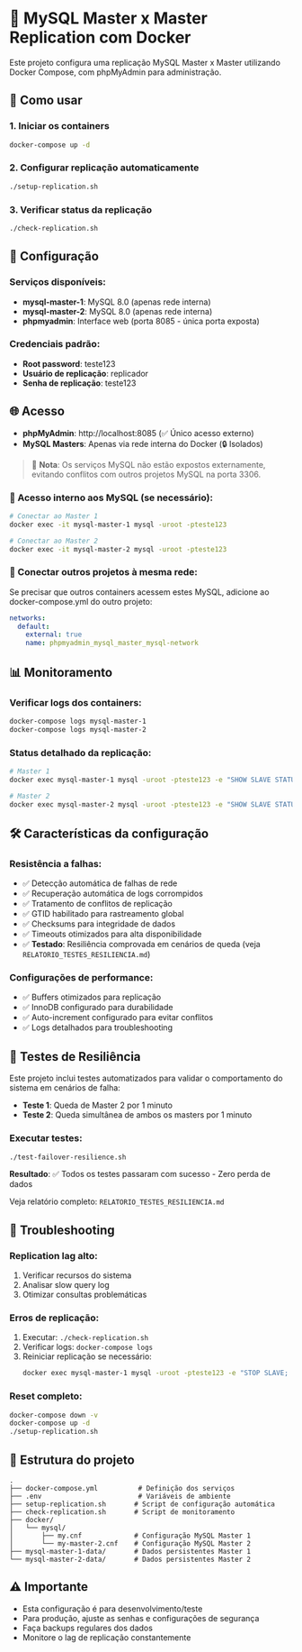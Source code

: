 # 🐳 MySQL Master x Master Replication com Docker

Este projeto configura uma replicação MySQL Master x Master utilizando Docker Compose, com phpMyAdmin para administração.

## 🚀 Como usar

### 1. Iniciar os containers
```bash
docker-compose up -d
```

### 2. Configurar replicação automaticamente
```bash
./setup-replication.sh
```

### 3. Verificar status da replicação
```bash
./check-replication.sh
```

## 🔧 Configuração

### Serviços disponíveis:
- **mysql-master-1**: MySQL 8.0 (apenas rede interna)
- **mysql-master-2**: MySQL 8.0 (apenas rede interna)
- **phpmyadmin**: Interface web (porta 8085 - única porta exposta)

### Credenciais padrão:
- **Root password**: teste123
- **Usuário de replicação**: replicador
- **Senha de replicação**: teste123

## 🌐 Acesso

- **phpMyAdmin**: http://localhost:8085 (✅ Único acesso externo)
- **MySQL Masters**: Apenas via rede interna do Docker (🔒 Isolados)

> 📝 **Nota**: Os serviços MySQL não estão expostos externamente, evitando conflitos com outros projetos MySQL na porta 3306.

### 🔧 Acesso interno aos MySQL (se necessário):
```bash
# Conectar ao Master 1
docker exec -it mysql-master-1 mysql -uroot -pteste123

# Conectar ao Master 2
docker exec -it mysql-master-2 mysql -uroot -pteste123
```

### 🔗 Conectar outros projetos à mesma rede:
Se precisar que outros containers acessem estes MySQL, adicione ao docker-compose.yml do outro projeto:
```yaml
networks:
  default:
    external: true
    name: phpmyadmin_mysql_master_mysql-network
```

## 📊 Monitoramento

### Verificar logs dos containers:
```bash
docker-compose logs mysql-master-1
docker-compose logs mysql-master-2
```

### Status detalhado da replicação:
```bash
# Master 1
docker exec mysql-master-1 mysql -uroot -pteste123 -e "SHOW SLAVE STATUS\G"

# Master 2
docker exec mysql-master-2 mysql -uroot -pteste123 -e "SHOW SLAVE STATUS\G"
```

## 🛠️ Características da configuração

### Resistência a falhas:
- ✅ Detecção automática de falhas de rede
- ✅ Recuperação automática de logs corrompidos
- ✅ Tratamento de conflitos de replicação
- ✅ GTID habilitado para rastreamento global
- ✅ Checksums para integridade de dados
- ✅ Timeouts otimizados para alta disponibilidade
- ✅ **Testado**: Resiliência comprovada em cenários de queda (veja `RELATORIO_TESTES_RESILIENCIA.md`)

### Configurações de performance:
- ✅ Buffers otimizados para replicação
- ✅ InnoDB configurado para durabilidade
- ✅ Auto-increment configurado para evitar conflitos
- ✅ Logs detalhados para troubleshooting

## 🧪 Testes de Resiliência

Este projeto inclui testes automatizados para validar o comportamento do sistema em cenários de falha:

- **Teste 1**: Queda de Master 2 por 1 minuto
- **Teste 2**: Queda simultânea de ambos os masters por 1 minuto

### Executar testes:
```bash
./test-failover-resilience.sh
```

**Resultado**: ✅ Todos os testes passaram com sucesso - Zero perda de dados

Veja relatório completo: `RELATORIO_TESTES_RESILIENCIA.md`

## 🚨 Troubleshooting

### Replication lag alto:
1. Verificar recursos do sistema
2. Analisar slow query log
3. Otimizar consultas problemáticas

### Erros de replicação:
1. Executar: `./check-replication.sh`
2. Verificar logs: `docker-compose logs`
3. Reiniciar replicação se necessário:
   ```bash
   docker exec mysql-master-1 mysql -uroot -pteste123 -e "STOP SLAVE; START SLAVE;"
   ```

### Reset completo:
```bash
docker-compose down -v
docker-compose up -d
./setup-replication.sh
```

## 📁 Estrutura do projeto

```
.
├── docker-compose.yml          # Definição dos serviços
├── .env                        # Variáveis de ambiente
├── setup-replication.sh       # Script de configuração automática
├── check-replication.sh       # Script de monitoramento
├── docker/
│   └── mysql/
│       ├── my.cnf             # Configuração MySQL Master 1
│       └── my-master-2.cnf    # Configuração MySQL Master 2
├── mysql-master-1-data/       # Dados persistentes Master 1
└── mysql-master-2-data/       # Dados persistentes Master 2
```

## ⚠️ Importante

- Esta configuração é para desenvolvimento/teste
- Para produção, ajuste as senhas e configurações de segurança
- Faça backups regulares dos dados
- Monitore o lag de replicação constantemente